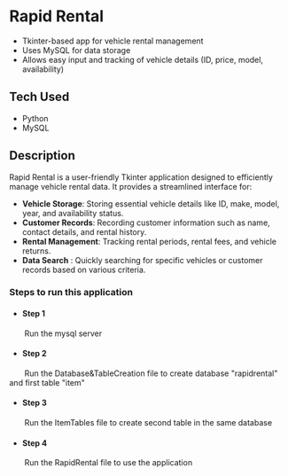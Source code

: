 # Rapid Rental
- Tkinter-based app for vehicle rental management
- Uses MySQL for data storage
- Allows easy input and tracking of vehicle details (ID, price, model, availability)

## Tech Used
 - Python
 - MySQL 

## Description
Rapid Rental is a user-friendly Tkinter application designed to efficiently manage vehicle rental data. It provides a streamlined interface for:

- **Vehicle Storage**: Storing essential vehicle details like ID, make, model, year, and availability status.
- **Customer Records**: Recording customer information such as name, contact details, and rental history.
- **Rental Management**: Tracking rental periods, rental fees, and vehicle returns.
- **Data Search** : Quickly searching for specific vehicles or customer records based on various criteria.

### Steps to run this application 
- #### Step 1
&nbsp;&nbsp;&nbsp;&nbsp;&nbsp;&nbsp;&nbsp;Run the mysql server

- #### Step 2
&nbsp;&nbsp;&nbsp;&nbsp;&nbsp;&nbsp;&nbsp;Run the Database&TableCreation file to create database "rapidrental" and first table "item"

- #### Step 3
&nbsp;&nbsp;&nbsp;&nbsp;&nbsp;&nbsp;&nbsp;Run the ItemTables file to create second table in the same database

- #### Step 4
&nbsp;&nbsp;&nbsp;&nbsp;&nbsp;&nbsp;&nbsp;Run the RapidRental file to use the application 

